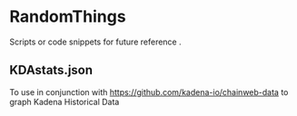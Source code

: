# RandomThings
Scripts or code snippets for future reference .

## KDAstats.json
To use in conjunction with https://github.com/kadena-io/chainweb-data to graph Kadena Historical Data
